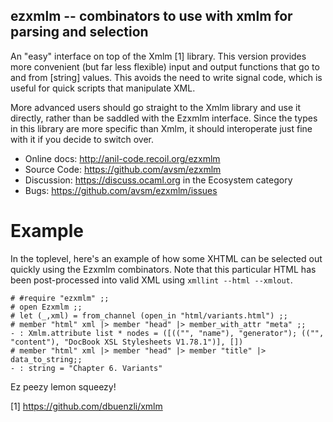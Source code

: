 ## ezxmlm -- combinators to use with xmlm for parsing and selection

An "easy" interface on top of the Xmlm [1] library.  This version provides more
convenient (but far less flexible) input and output functions that go to and
from [string] values.  This avoids the need to write signal code, which is
useful for quick scripts that manipulate XML.
   
More advanced users should go straight to the Xmlm library and use it directly,
rather than be saddled with the Ezxmlm interface.  Since the types in this
library are more specific than Xmlm, it should interoperate just fine with it
if you decide to switch over.

* Online docs: <http://anil-code.recoil.org/ezxmlm>
* Source Code: <https://github.com/avsm/ezxmlm>
* Discussion: <https://discuss.ocaml.org> in the Ecosystem category
* Bugs: <https://github.com/avsm/ezxmlm/issues>

# Example

In the toplevel, here's an example of how some XHTML can be selected out
quickly using the Ezxmlm combinators.  Note that this particular HTML has
been post-processed into valid XML using `xmllint --html --xmlout`.

```
# #require "ezxmlm" ;;
# open Ezxmlm ;;
# let (_,xml) = from_channel (open_in "html/variants.html") ;;
# member "html" xml |> member "head" |> member_with_attr "meta" ;;
- : Xmlm.attribute list * nodes = ([(("", "name"), "generator"); (("", "content"), "DocBook XSL Stylesheets V1.78.1")], [])
# member "html" xml |> member "head" |> member "title" |> data_to_string;;
- : string = "Chapter 6. Variants"                                                                                                                                                                                                                                                                                          
```

Ez peezy lemon squeezy!

[1] https://github.com/dbuenzli/xmlm
